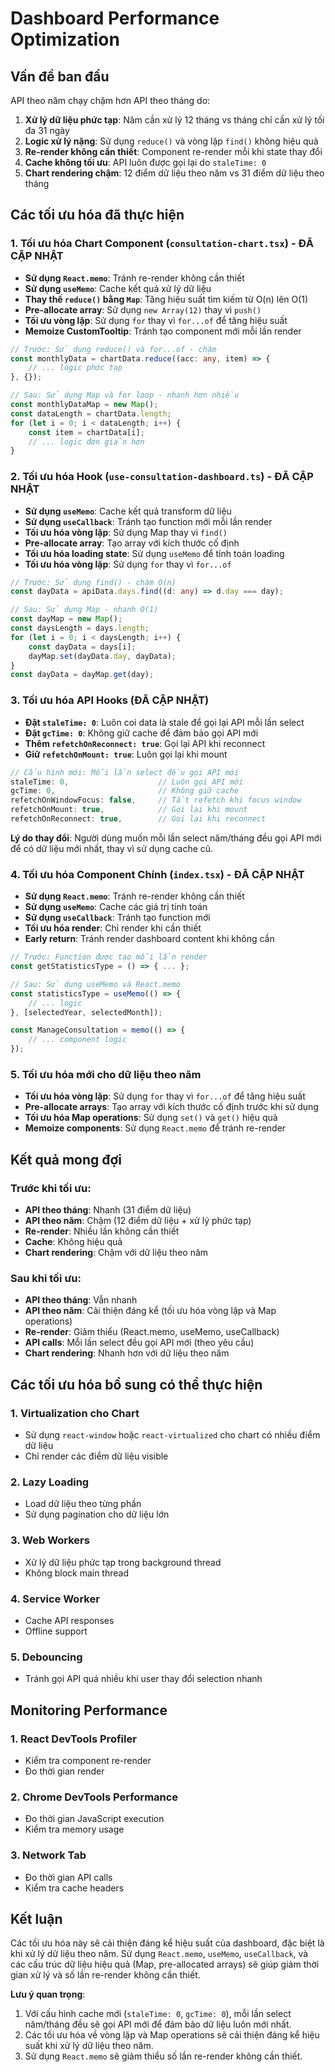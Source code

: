 # Dashboard Performance Optimization

## Vấn đề ban đầu
API theo năm chạy chậm hơn API theo tháng do:
1. **Xử lý dữ liệu phức tạp**: Năm cần xử lý 12 tháng vs tháng chỉ cần xử lý tối đa 31 ngày
2. **Logic xử lý nặng**: Sử dụng `reduce()` và vòng lặp `find()` không hiệu quả
3. **Re-render không cần thiết**: Component re-render mỗi khi state thay đổi
4. **Cache không tối ưu**: API luôn được gọi lại do `staleTime: 0`
5. **Chart rendering chậm**: 12 điểm dữ liệu theo năm vs 31 điểm dữ liệu theo tháng

## Các tối ưu hóa đã thực hiện

### 1. Tối ưu hóa Chart Component (`consultation-chart.tsx`) - ĐÃ CẬP NHẬT
- **Sử dụng `React.memo`**: Tránh re-render không cần thiết
- **Sử dụng `useMemo`**: Cache kết quả xử lý dữ liệu
- **Thay thế `reduce()` bằng `Map`**: Tăng hiệu suất tìm kiếm từ O(n) lên O(1)
- **Pre-allocate array**: Sử dụng `new Array(12)` thay vì `push()`
- **Tối ưu vòng lặp**: Sử dụng `for` thay vì `for...of` để tăng hiệu suất
- **Memoize CustomTooltip**: Tránh tạo component mới mỗi lần render

```typescript
// Trước: Sử dụng reduce() và for...of - chậm
const monthlyData = chartData.reduce((acc: any, item) => {
    // ... logic phức tạp
}, {});

// Sau: Sử dụng Map và for loop - nhanh hơn nhiều
const monthlyDataMap = new Map();
const dataLength = chartData.length;
for (let i = 0; i < dataLength; i++) {
    const item = chartData[i];
    // ... logic đơn giản hơn
}
```

### 2. Tối ưu hóa Hook (`use-consultation-dashboard.ts`) - ĐÃ CẬP NHẬT
- **Sử dụng `useMemo`**: Cache kết quả transform dữ liệu
- **Sử dụng `useCallback`**: Tránh tạo function mới mỗi lần render
- **Tối ưu hóa vòng lặp**: Sử dụng Map thay vì `find()`
- **Pre-allocate array**: Tạo array với kích thước cố định
- **Tối ưu hóa loading state**: Sử dụng `useMemo` để tính toán loading
- **Tối ưu hóa vòng lặp**: Sử dụng `for` thay vì `for...of`

```typescript
// Trước: Sử dụng find() - chậm O(n)
const dayData = apiData.days.find((d: any) => d.day === day);

// Sau: Sử dụng Map - nhanh O(1)
const dayMap = new Map();
const daysLength = days.length;
for (let i = 0; i < daysLength; i++) {
    const dayData = days[i];
    dayMap.set(dayData.day, dayData);
}
const dayData = dayMap.get(day);
```

### 3. Tối ưu hóa API Hooks (ĐÃ CẬP NHẬT)
- **Đặt `staleTime: 0`**: Luôn coi data là stale để gọi lại API mỗi lần select
- **Đặt `gcTime: 0`**: Không giữ cache để đảm bảo gọi API mới
- **Thêm `refetchOnReconnect: true`**: Gọi lại API khi reconnect
- **Giữ `refetchOnMount: true`**: Luôn gọi lại khi mount

```typescript
// Cấu hình mới: Mỗi lần select đều gọi API mới
staleTime: 0,                    // Luôn gọi API mới
gcTime: 0,                       // Không giữ cache
refetchOnWindowFocus: false,     // Tắt refetch khi focus window
refetchOnMount: true,            // Gọi lại khi mount
refetchOnReconnect: true,        // Gọi lại khi reconnect
```

**Lý do thay đổi**: Người dùng muốn mỗi lần select năm/tháng đều gọi API mới để có dữ liệu mới nhất, thay vì sử dụng cache cũ.

### 4. Tối ưu hóa Component Chính (`index.tsx`) - ĐÃ CẬP NHẬT
- **Sử dụng `React.memo`**: Tránh re-render không cần thiết
- **Sử dụng `useMemo`**: Cache các giá trị tính toán
- **Sử dụng `useCallback`**: Tránh tạo function mới
- **Tối ưu hóa render**: Chỉ render khi cần thiết
- **Early return**: Tránh render dashboard content khi không cần

```typescript
// Trước: Function được tạo mỗi lần render
const getStatisticsType = () => { ... };

// Sau: Sử dụng useMemo và React.memo
const statisticsType = useMemo(() => {
    // ... logic
}, [selectedYear, selectedMonth]);

const ManageConsultation = memo(() => {
    // ... component logic
});
```

### 5. Tối ưu hóa mới cho dữ liệu theo năm
- **Tối ưu hóa vòng lặp**: Sử dụng `for` thay vì `for...of` để tăng hiệu suất
- **Pre-allocate arrays**: Tạo array với kích thước cố định trước khi sử dụng
- **Tối ưu hóa Map operations**: Sử dụng `set()` và `get()` hiệu quả
- **Memoize components**: Sử dụng `React.memo` để tránh re-render

## Kết quả mong đợi

### Trước khi tối ưu:
- **API theo tháng**: Nhanh (31 điểm dữ liệu)
- **API theo năm**: Chậm (12 điểm dữ liệu + xử lý phức tạp)
- **Re-render**: Nhiều lần không cần thiết
- **Cache**: Không hiệu quả
- **Chart rendering**: Chậm với dữ liệu theo năm

### Sau khi tối ưu:
- **API theo tháng**: Vẫn nhanh
- **API theo năm**: Cải thiện đáng kể (tối ưu hóa vòng lặp và Map operations)
- **Re-render**: Giảm thiểu (React.memo, useMemo, useCallback)
- **API calls**: Mỗi lần select đều gọi API mới (theo yêu cầu)
- **Chart rendering**: Nhanh hơn với dữ liệu theo năm

## Các tối ưu hóa bổ sung có thể thực hiện

### 1. Virtualization cho Chart
- Sử dụng `react-window` hoặc `react-virtualized` cho chart có nhiều điểm dữ liệu
- Chỉ render các điểm dữ liệu visible

### 2. Lazy Loading
- Load dữ liệu theo từng phần
- Sử dụng pagination cho dữ liệu lớn

### 3. Web Workers
- Xử lý dữ liệu phức tạp trong background thread
- Không block main thread

### 4. Service Worker
- Cache API responses
- Offline support

### 5. Debouncing
- Tránh gọi API quá nhiều khi user thay đổi selection nhanh

## Monitoring Performance

### 1. React DevTools Profiler
- Kiểm tra component re-render
- Đo thời gian render

### 2. Chrome DevTools Performance
- Đo thời gian JavaScript execution
- Kiểm tra memory usage

### 3. Network Tab
- Đo thời gian API calls
- Kiểm tra cache headers

## Kết luận

Các tối ưu hóa này sẽ cải thiện đáng kể hiệu suất của dashboard, đặc biệt là khi xử lý dữ liệu theo năm. Sử dụng `React.memo`, `useMemo`, `useCallback`, và các cấu trúc dữ liệu hiệu quả (Map, pre-allocated arrays) sẽ giúp giảm thời gian xử lý và số lần re-render không cần thiết.

**Lưu ý quan trọng**: 
1. Với cấu hình cache mới (`staleTime: 0`, `gcTime: 0`), mỗi lần select năm/tháng đều sẽ gọi API mới để đảm bảo dữ liệu luôn mới nhất.
2. Các tối ưu hóa về vòng lặp và Map operations sẽ cải thiện đáng kể hiệu suất khi xử lý dữ liệu theo năm.
3. Sử dụng `React.memo` sẽ giảm thiểu số lần re-render không cần thiết.
